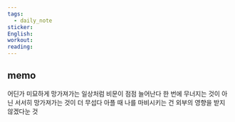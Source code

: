 ```yaml
---
tags:
  - daily_note
sticker: 
English: 
workout: 
reading:
---
```

## memo

어딘가 미묘하게 망가져가는 일상처럼 비문이 점점 늘어난다
한 번에 무너지는 것이 아닌 서서히 망가져가는 것이 더 무섭다
아플 때 나를 마비시키는 건 외부의 영향을 받지 않겠다눈 것